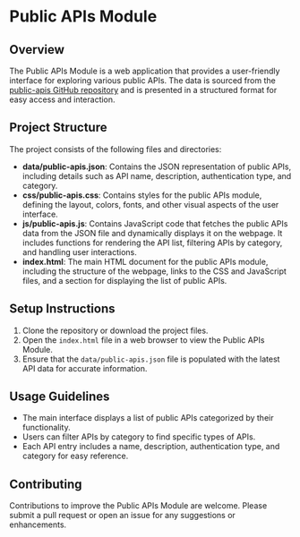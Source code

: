 # Public APIs Module

## Overview
The Public APIs Module is a web application that provides a user-friendly interface for exploring various public APIs. The data is sourced from the [public-apis GitHub repository](https://github.com/public-apis/public-apis) and is presented in a structured format for easy access and interaction.

## Project Structure
The project consists of the following files and directories:

- **data/public-apis.json**: Contains the JSON representation of public APIs, including details such as API name, description, authentication type, and category.
- **css/public-apis.css**: Contains styles for the public APIs module, defining the layout, colors, fonts, and other visual aspects of the user interface.
- **js/public-apis.js**: Contains JavaScript code that fetches the public APIs data from the JSON file and dynamically displays it on the webpage. It includes functions for rendering the API list, filtering APIs by category, and handling user interactions.
- **index.html**: The main HTML document for the public APIs module, including the structure of the webpage, links to the CSS and JavaScript files, and a section for displaying the list of public APIs.

## Setup Instructions
1. Clone the repository or download the project files.
2. Open the `index.html` file in a web browser to view the Public APIs Module.
3. Ensure that the `data/public-apis.json` file is populated with the latest API data for accurate information.

## Usage Guidelines
- The main interface displays a list of public APIs categorized by their functionality.
- Users can filter APIs by category to find specific types of APIs.
- Each API entry includes a name, description, authentication type, and category for easy reference.

## Contributing
Contributions to improve the Public APIs Module are welcome. Please submit a pull request or open an issue for any suggestions or enhancements.